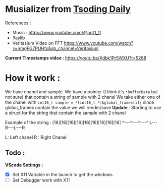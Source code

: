 # Musializer from [Tsoding Daily](https://www.youtube.com/watch?v=Xdbk1Pr5WXU&list=PLpM-Dvs8t0Vak1rrE2NJn8XYEJ5M7-BqT&ab_channel=TsodingDaily)

References : 
- Music : https://www.youtube.com/@nu11_ft
- Raylib
- Veritasium Video on FFT https://www.youtube.com/watch?v=nmgFG7PUHfo&ab_channel=Veritasium

__Current Timestamps video :__ https://youtu.be/Xdbk1Pr5WXU?t=5268

# How it work : 

We have chanel and sample.
We have a pointer (I think it's `*bufferData` but not sure) that contain a string of sample with 2 chanel 
We take either one of the chanel with `int16_t sample = *(int16_t *)&global_frames[i];` since global_frames contain the value we will render/save
__Update__ : Starting to use a struct for the string that contain the sample with 2 chanel

Example of the string :
[16][16][16][16][16][16][16][16][16]
^---^---^---^
L---R---L---R

L: Left chanel
R : Right Chanel

## Todo : 

__VScode Settings__ : 
- [x] Set X11 Variable in the launch to get the windows.
- [ ] Set Debugger work with X11